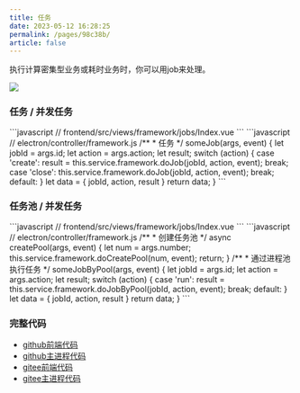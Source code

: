 ```yaml
---
title: 任务
date: 2023-05-12 16:28:25
permalink: /pages/98c38b/
article: false
---
```


执行计算密集型业务或耗时业务时，你可以用job来处理。

<!-- ![](/img/demo/framework/demo-framework-jobs.png) -->
![](https://img01.kaka996.com/ee/demo-framework-jobs.png)

### 任务 / 并发任务

<code-group>
  <code-block title="前端" active>
  ```javascript
  // frontend/src/views/framework/jobs/Index.vue
  <script>
    runJob(jobId, operation) {
      let params = {
        id: jobId,
        type: 'timer',
        action: operation
      }
      this.$ipc.invoke(ipcApiRoute.someJob, params).then(data => {
        switch (data.jobId) {
          case 1:
            if (data.action == 'create') {
              this.progress1_pid = data.result.pid;
            }
            break;
          case 2:
            if (data.action == 'create') {
              this.progress2_pid = data.result.pid;
            }
            break;
        }
      })
    },
  </script> 
  ```
  </code-block>

  <code-block title="主进程">
  ```javascript
  // electron/controller/framework.js
  /**
   * 任务
   */ 
  someJob(args, event) {
    let jobId = args.id;
    let action = args.action;
    let result;
    switch (action) {
      case 'create':
        result = this.service.framework.doJob(jobId, action, event);
        break;       
      case 'close':
        this.service.framework.doJob(jobId, action, event);
        break;
      default:  
    }
    let data = {
      jobId,
      action,
      result
    }
    return data;
  }
  ```
  </code-block>
</code-group>

### 任务池 / 并发任务

<code-group>
  <code-block title="前端" active>
  ```javascript
  // frontend/src/views/framework/jobs/Index.vue
  <script>
    createPool() {
      let params = {
        number: 3,
      }
      this.$ipc.send(ipcApiRoute.createPool, params);
    },
    runJobByPool(jobId, operation) {
      let params = {
        id: jobId,
        type: 'timer',
        action: operation
      }
      this.$ipc.invoke(ipcApiRoute.someJobByPool, params).then(data => {
        switch (data.jobId) {
          case 3:
            if (data.action == 'run') {
              this.progress3_pid = data.result.pid;
            }
            break;
          case 4:
            if (data.action == 'run') {
              this.progress4_pid = data.result.pid;
            }
            break;
        }
      })
    },
  </script> 
  ```
  </code-block>

  <code-block title="主进程">
  ```javascript
  // electron/controller/framework.js
  /**
   * 创建任务池
   */ 
  async createPool(args, event) {
    let num = args.number;
    this.service.framework.doCreatePool(num, event);
    return;
  }
  /**
   * 通过进程池执行任务
   */ 
  someJobByPool(args, event) {
    let jobId = args.id;
    let action = args.action;
    let result;
    switch (action) {
      case 'run':
        result = this.service.framework.doJobByPool(jobId, action, event);
        break;
      default:  
    }
    let data = {
      jobId,
      action,
      result
    }
    return data;
  }
  ```
  </code-block>
</code-group>


### 完整代码
- [github前端代码](https://github.com/dromara/electron-egg/blob/demo/frontend/src/views/framework/jobs/Index.vue)
- [github主进程代码](https://github.com/dromara/electron-egg/blob/demo/electron/controller/framework.js)
- [gitee前端代码](https://gitee.com/dromara/electron-egg/blob/demo/frontend/src/views/framework/jobs/Index.vue)
- [gitee主进程代码](https://gitee.com/dromara/electron-egg/blob/demo/electron/controller/framework.js)
